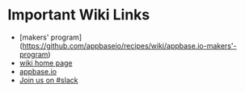 # Important Wiki Links

* [makers' program] (https://github.com/appbaseio/recipes/wiki/appbase.io-makers'-program)
* [wiki home page](https://github.com/appbaseio/recipes/wiki)
* [appbase.io](https://appbase.io)
* [Join us on #slack](https://slack.appbase.io)
